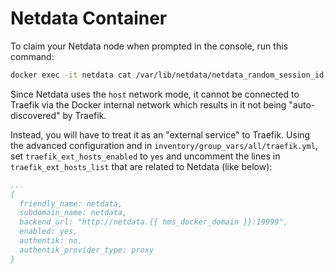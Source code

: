 # Netdata Container

To claim your Netdata node when prompted in the console, run this command:

```bash
docker exec -it netdata cat /var/lib/netdata/netdata_random_session_id
```

Since Netdata uses the `host` network mode, it cannot be connected to Traefik via the Docker internal network which results in it not being "auto-discovered" by Traefik.

Instead, you will have to treat it as an "external service" to Traefik. Using the advanced configuration and in `inventory/group_vars/all/traefik.yml`, set `traefik_ext_hosts_enabled` to `yes` and uncomment the lines in `traefik_ext_hosts_list` that are related to Netdata (like below):

```yml
...
{
  friendly_name: netdata,
  subdomain_name: netdata,
  backend_url: "http://netdata.{{ hms_docker_domain }}:19999",
  enabled: yes,
  authentik: no,
  authentik_provider_type: proxy
}
```
